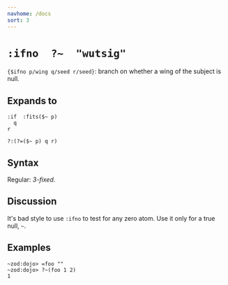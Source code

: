 ```yaml
---
navhome: /docs
sort: 3
---
```


# `:ifno  ?~  "wutsig"` 

`{$ifno p/wing q/seed r/seed}`: branch on whether a wing 
of the subject is null.
 
## Expands to

```
:if  :fits($~ p)
  q
r
```

```
?:(?=($~ p) q r)
```

## Syntax

Regular: *3-fixed*.

## Discussion

It's bad style to use `:ifno` to test for any zero atom.  Use it
only for a true null, `~`.

## Examples

```
~zod:dojo> =foo ""
~zod:dojo> ?~(foo 1 2)
1
```
